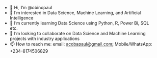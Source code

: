 - 👋 Hi, I’m @obinopaul
- 👀 I’m interested in Data Science, Machine Learning, and Artificial Intelligence
- 🌱 I’m currently learning Data Science using Python, R, Power Bi, SQL etc.
- 💞️ I’m looking to collaborate on Data Science and Machine Learning projects with industry applications
- 📫 How to reach me: email: acobapaul@gmail.com; Mobile/WhatsApp: +234-8174506829

<!---
obinopaul/obinopaul is a ✨ special ✨ repository because its `README.md` (this file) appears on your GitHub profile.
You can click the Preview link to take a look at your changes.
--->
